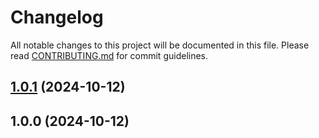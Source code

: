 # Changelog

All notable changes to this project will be documented in this file.
Please read [CONTRIBUTING.md](CONTRIBUTING.md) for commit guidelines.

## [1.0.1](https://github.com/omidnikrah/lobox-selectbox/compare/v1.0.0...v1.0.1) (2024-10-12)

## 1.0.0 (2024-10-12)

